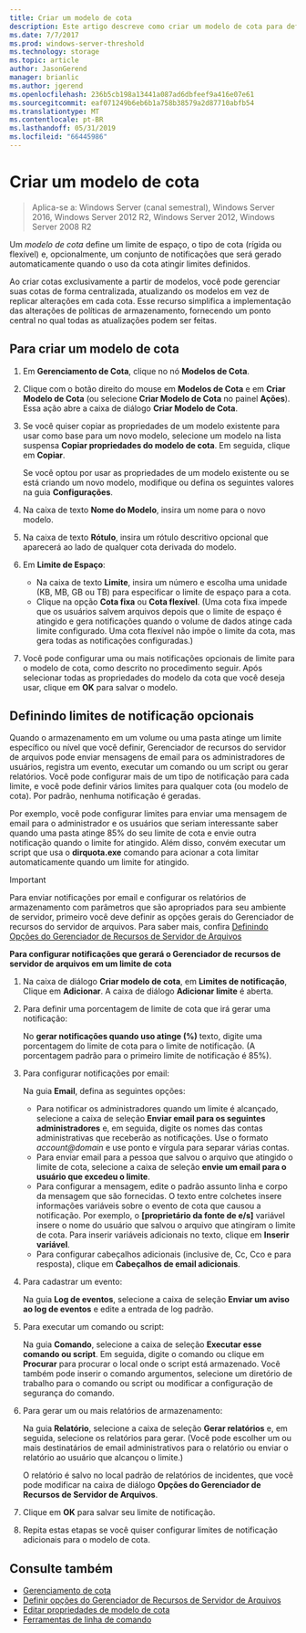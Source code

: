 ```yaml
---
title: Criar um modelo de cota
description: Este artigo descreve como criar um modelo de cota para definir um limite de espaço de armazenamento
ms.date: 7/7/2017
ms.prod: windows-server-threshold
ms.technology: storage
ms.topic: article
author: JasonGerend
manager: brianlic
ms.author: jgerend
ms.openlocfilehash: 236b5cb198a13441a087ad6dbfeef9a416e07e61
ms.sourcegitcommit: eaf071249b6eb6b1a758b38579a2d87710abfb54
ms.translationtype: MT
ms.contentlocale: pt-BR
ms.lasthandoff: 05/31/2019
ms.locfileid: "66445986"
---
```

# <a name="create-a-quota-template"></a>Criar um modelo de cota

> Aplica-se a: Windows Server (canal semestral), Windows Server 2016, Windows Server 2012 R2, Windows Server 2012, Windows Server 2008 R2

Um *modelo de cota* define um limite de espaço, o tipo de cota (rígida ou flexível) e, opcionalmente, um conjunto de notificações que será gerado automaticamente quando o uso da cota atingir limites definidos.

Ao criar cotas exclusivamente a partir de modelos, você pode gerenciar suas cotas de forma centralizada, atualizando os modelos em vez de replicar alterações em cada cota. Esse recurso simplifica a implementação das alterações de políticas de armazenamento, fornecendo um ponto central no qual todas as atualizações podem ser feitas.

## <a name="to-create-a-quota-template"></a>Para criar um modelo de cota

1.  Em **Gerenciamento de Cota**, clique no nó **Modelos de Cota**.

2.  Clique com o botão direito do mouse em **Modelos de Cota** e em **Criar Modelo de Cota** (ou selecione **Criar Modelo de Cota** no painel **Ações**). Essa ação abre a caixa de diálogo **Criar Modelo de Cota**.

3.  Se você quiser copiar as propriedades de um modelo existente para usar como base para um novo modelo, selecione um modelo na lista suspensa **Copiar propriedades do modelo de cota**. Em seguida, clique em **Copiar**.

    Se você optou por usar as propriedades de um modelo existente ou se está criando um novo modelo, modifique ou defina os seguintes valores na guia **Configurações**.

4.  Na caixa de texto **Nome do Modelo**, insira um nome para o novo modelo.

5.  Na caixa de texto **Rótulo**, insira um rótulo descritivo opcional que aparecerá ao lado de qualquer cota derivada do modelo.

6.  Em **Limite de Espaço**:

    -   Na caixa de texto **Limite**, insira um número e escolha uma unidade (KB, MB, GB ou TB) para especificar o limite de espaço para a cota.
    -   Clique na opção **Cota fixa** ou **Cota flexível**. (Uma cota fixa impede que os usuários salvem arquivos depois que o limite de espaço é atingido e gera notificações quando o volume de dados atinge cada limite configurado. Uma cota flexível não impõe o limite da cota, mas gera todas as notificações configuradas.)

7.  Você pode configurar uma ou mais notificações opcionais de limite para o modelo de cota, como descrito no procedimento seguir. Após selecionar todas as propriedades do modelo da cota que você deseja usar, clique em **OK** para salvar o modelo.

## <a name="setting-optional-notification-thresholds"></a>Definindo limites de notificação opcionais

Quando o armazenamento em um volume ou uma pasta atinge um limite específico ou nível que você definir, Gerenciador de recursos do servidor de arquivos pode enviar mensagens de email para os administradores de usuários, registra um evento, executar um comando ou um script ou gerar relatórios. Você pode configurar mais de um tipo de notificação para cada limite, e você pode definir vários limites para qualquer cota (ou modelo de cota). Por padrão, nenhuma notificação é geradas.

Por exemplo, você pode configurar limites para enviar uma mensagem de email para o administrador e os usuários que seriam interessante saber quando uma pasta atinge 85% do seu limite de cota e envie outra notificação quando o limite for atingido. Além disso, convém executar um script que usa o **dirquota.exe** comando para acionar a cota limitar automaticamente quando um limite for atingido.

> [!Important]
> Para enviar notificações por email e configurar os relatórios de armazenamento com parâmetros que são apropriados para seu ambiente de servidor, primeiro você deve definir as opções gerais do Gerenciador de recursos do servidor de arquivos. Para saber mais, confira [Definindo Opções do Gerenciador de Recursos de Servidor de Arquivos](setting-file-server-resource-manager-options.md)

**Para configurar notificações que gerará o Gerenciador de recursos de servidor de arquivos em um limite de cota**

1. Na caixa de diálogo **Criar modelo de cota**, em **Limites de notificação**, Clique em **Adicionar**. A caixa de diálogo **Adicionar limite** é aberta.

2. Para definir uma porcentagem de limite de cota que irá gerar uma notificação:

   No **gerar notificações quando uso atinge (%)** texto, digite uma porcentagem do limite de cota para o limite de notificação. (A porcentagem padrão para o primeiro limite de notificação é 85%).

3. Para configurar notificações por email:

   Na guia **Email**, defina as seguintes opções:

   - Para notificar os administradores quando um limite é alcançado, selecione a caixa de seleção **Enviar email para os seguintes administradores** e, em seguida, digite os nomes das contas administrativas que receberão as notificações. Use o formato <em>account@domain</em> e use ponto e vírgula para separar várias contas.
   - Para enviar email para a pessoa que salvou o arquivo que atingido o limite de cota, selecione a caixa de seleção **envie um email para o usuário que excedeu o limite**.
   - Para configurar a mensagem, edite o padrão assunto linha e corpo da mensagem que são fornecidas. O texto entre colchetes insere informações variáveis sobre o evento de cota que causou a notificação. Por exemplo, o **\[proprietário da fonte de e/s\]** variável insere o nome do usuário que salvou o arquivo que atingiram o limite de cota. Para inserir variáveis adicionais no texto, clique em **Inserir variável**.
   - Para configurar cabeçalhos adicionais (inclusive de, Cc, Cco e para resposta), clique em **Cabeçalhos de email adicionais**.

4. Para cadastrar um evento:

   Na guia **Log de eventos**, selecione a caixa de seleção **Enviar um aviso ao log de eventos** e edite a entrada de log padrão.

5. Para executar um comando ou script:

   Na guia **Comando**, selecione a caixa de seleção **Executar esse comando ou script**. Em seguida, digite o comando ou clique em **Procurar** para procurar o local onde o script está armazenado. Você também pode inserir o comando argumentos, selecione um diretório de trabalho para o comando ou script ou modificar a configuração de segurança do comando.

6. Para gerar um ou mais relatórios de armazenamento:

   Na guia **Relatório**, selecione a caixa de seleção **Gerar relatórios** e, em seguida, selecione os relatórios para gerar. (Você pode escolher um ou mais destinatários de email administrativos para o relatório ou enviar o relatório ao usuário que alcançou o limite.)

   O relatório é salvo no local padrão de relatórios de incidentes, que você pode modificar na caixa de diálogo **Opções do Gerenciador de Recursos de Servidor de Arquivos**.

7. Clique em **OK** para salvar seu limite de notificação.

8. Repita estas etapas se você quiser configurar limites de notificação adicionais para o modelo de cota.

## <a name="see-also"></a>Consulte também

-   [Gerenciamento de cota](quota-management.md)
-    [Definir opções do Gerenciador de Recursos de Servidor de Arquivos](setting-file-server-resource-manager-options.md)
-   [Editar propriedades de modelo de cota](edit-quota-template-properties.md)
-   [Ferramentas de linha de comando](command-line-tools.md)


